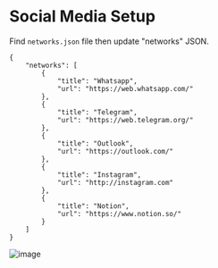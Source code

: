 # Social Media Setup
Find `networks.json` file then update "networks" JSON.

```
{
    "networks": [
        {
            "title": "Whatsapp",
            "url": "https://web.whatsapp.com/"
        },
        {
            "title": "Telegram",
            "url": "https://web.telegram.org/"
        },
        {
            "title": "Outlook",
            "url": "https://outlook.com/"
        },
        {
            "title": "Instagram",
            "url": "http://instagram.com"
        },
        {
            "title": "Notion",
            "url": "https://www.notion.so/"
        }
    ]
}

```


![image](https://user-images.githubusercontent.com/32282846/231010154-6d7bcd22-e364-48d6-bd28-d7abeefba75c.png)
